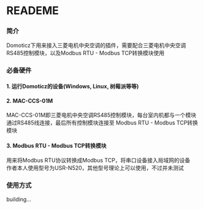 READEME
=====

### 简介
Domoticz下用来接入三菱电机中央空调的插件，需要配合三菱电机中央空调RS485控制模块，以及Modbus RTU - Modbus TCP转换模块使用<br>

### 必备硬件
#### 1. 运行Domoticz的设备(Windows, Linux, 树莓派等等)
#### 2. MAC-CCS-01M<br>
MAC-CCS-01M即三菱电机中央空调RS485控制模块，每台室内机都与一个模块通过RS485线连接，最后所有控制模块连接至 Modbus RTU - Modbus TCP转换模块
#### 3. Modbus RTU - Modbus TCP转换模块
用来将Modbus RTU协议转换成Modbus TCP，将串口设备接入局域网的设备<br>
作者本人使用型号为USR-N520，其他型号理论上可以使用，不过并未测试

### 使用方式
building...
